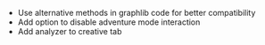 * Use alternative methods in graphlib code for better compatibility
* Add option to disable adventure mode interaction
* Add analyzer to creative tab